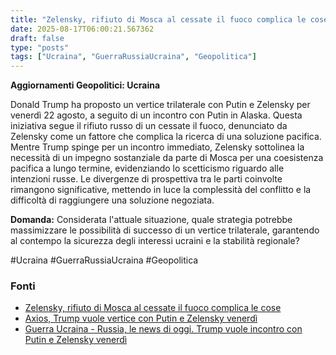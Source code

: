 ```yaml
---
title: "Zelensky, rifiuto di Mosca al cessate il fuoco complica le cose"
date: 2025-08-17T06:00:21.567362
draft: false
type: "posts"
tags: ["Ucraina", "GuerraRussiaUcraina", "Geopolitica"]
---
```


**Aggiornamenti Geopolitici: Ucraina**

Donald Trump ha proposto un vertice trilaterale con Putin e Zelensky per venerdì 22 agosto, a seguito di un incontro con Putin in Alaska.  Questa iniziativa segue il rifiuto russo di un cessate il fuoco, denunciato da Zelensky come un fattore che complica la ricerca di una soluzione pacifica.  Mentre Trump spinge per un incontro immediato,  Zelensky sottolinea la necessità di un impegno sostanziale da parte di Mosca per una coesistenza pacifica a lungo termine,  evidenziando lo scetticismo riguardo alle intenzioni russe.  Le divergenze di prospettiva tra le parti coinvolte rimangono significative,  mettendo in luce la complessità del conflitto e la difficoltà di raggiungere una soluzione negoziata.


**Domanda:**  Considerata l'attuale situazione, quale strategia potrebbe massimizzare le possibilità di successo di un vertice trilaterale, garantendo al contempo la sicurezza degli interessi ucraini e la stabilità regionale?


#Ucraina #GuerraRussiaUcraina #Geopolitica


### Fonti
- [Zelensky, rifiuto di Mosca al cessate il fuoco complica le cose](https://www.ansa.it/sito/notizie/topnews/2025/08/17/zelensky-rifiuto-di-mosca-al-cessate-il-fuoco-complica-le-cose_eda3bcc8-27a6-4895-aebf-dc2e19ef01e7.html)
- [Axios, Trump vuole vertice con Putin e Zelensky venerdì](https://www.ansa.it/sito/notizie/topnews/2025/08/16/axios-trump-vuole-vertice-con-putin-e-zelensky-venerdi_e2c6397d-edb6-4a4b-9c10-f67dd1c5e41f.html)
- [Guerra Ucraina - Russia, le news di oggi. Trump vuole incontro con Putin e Zelensky venerdì](https://www.repubblica.it/esteri/2025/08/17/diretta/guerra_ucraina_russia_trump_putin_news_oggi-424792821/)
